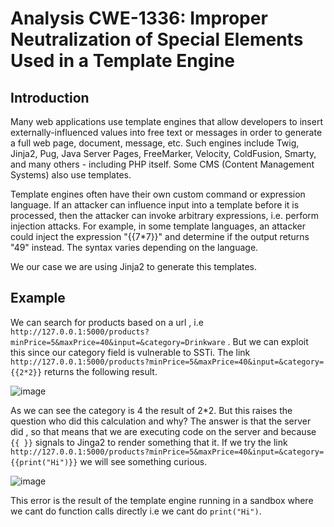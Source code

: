 # Analysis CWE-1336: Improper Neutralization of Special Elements Used in a Template Engine

## Introduction 
Many web applications use template engines that allow developers to insert externally-influenced values into free text or messages in order to generate a full web page, document, message, etc. Such engines include Twig, Jinja2, Pug, Java Server Pages, FreeMarker, Velocity, ColdFusion, Smarty, and many others - including PHP itself. Some CMS (Content Management Systems) also use templates.

Template engines often have their own custom command or expression language. If an attacker can influence input into a template before it is processed, then the attacker can invoke arbitrary expressions, i.e. perform injection attacks. For example, in some template languages, an attacker could inject the expression "{{7*7}}" and determine if the output returns "49" instead. The syntax varies depending on the language.

We our case we are using Jinja2 to generate this templates.

## Example

We can search for products based on a url , i.e ```http://127.0.0.1:5000/products?minPrice=5&maxPrice=40&input=&category=Drinkware``` . But we can exploit this since our category field is vulnerable to SSTi.
The link ```http://127.0.0.1:5000/products?minPrice=5&maxPrice=40&input=&category={{2*2}}``` returns the following result.

![image](https://github.com/uTigas/SIOProject_1/assets/125353199/81135b32-37f2-4e2c-ad74-237fff2f3e06)

As we can see the category is 4 the result of 2*2. But this raises the question who did this calculation and why? The answer is that the server did , so that means that we are executing code on the server and because ```{{ }}``` signals to Jinga2 to render something that it.
If we try the link ```http://127.0.0.1:5000/products?minPrice=5&maxPrice=40&input=&category={{print("Hi")}}``` we will see something curious.

![image](https://github.com/uTigas/SIOProject_1/assets/125353199/e410f795-abcf-4bfe-bc9e-1eaca2c0e50e)

This error is the result of the template engine running in a sandbox where we cant do function calls directly i.e we cant do ```print("Hi")```.

